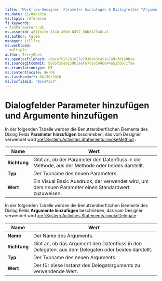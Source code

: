 ```yaml
---
title: 'Workflow-Designer: Parameter hinzufügen & Dialogfelder "Argumente hinzufügen"'
ms.date: 11/04/2016
ms.topic: reference
f1_keywords:
- AddParameters.UI
ms.assetid: a21fb4fe-134b-40b0-8497-86b842940ca1
ms.author: tglee
manager: jillfra
ms.workload:
- multiple
author: TerryGLee
ms.openlocfilehash: c8acef82c2616259793ba63ca51c789cfd1b9ba4
ms.sourcegitcommit: b885f26e015d03eafe7c885040644a52bb071fae
ms.translationtype: MT
ms.contentlocale: de-DE
ms.lasthandoff: 06/30/2020
ms.locfileid: "85547354"
---
```

# <a name="add-parameters-and-add-arguments-dialog-boxes"></a>Dialogfelder Parameter hinzufügen und Argumente hinzufügen

In der folgenden Tabelle werden die Benutzeroberflächen Elemente des Dialog Felds **Parameter hinzufügen** beschrieben, das vom Designer verwendet wird <xref:System.Activities.Statements.InvokeMethod> :

|Name|Wert|
|-|-|
|**Richtung**|Gibt an, ob der Parameter den Datenfluss in die Methode, aus der Methode oder beides darstellt.|
|**Typ**|Der Typname des neuen Parameters.|
|**Wert**|Ein Visual Basic Ausdruck, der verwendet wird, um dem neuen Parameter einen Standardwert zuzuweisen.|

In der folgenden Tabelle werden die Benutzeroberflächen Elemente des Dialog Felds **Argumente hinzufügen** beschrieben, das vom Designer verwendet wird <xref:System.Activities.Statements.InvokeDelegate> :

|Name|Wert|
|-|-|
|**Name**|Der Name des Arguments.|
|**Richtung**|Gibt an, ob das Argument den Datenfluss in den Delegaten, aus dem Delegaten oder beides darstellt.|
|**Typ**|Der Typname des neuen Arguments.|
|**Wert**|Der für diese Instanz des Delegatarguments zu verwendende Wert.|
